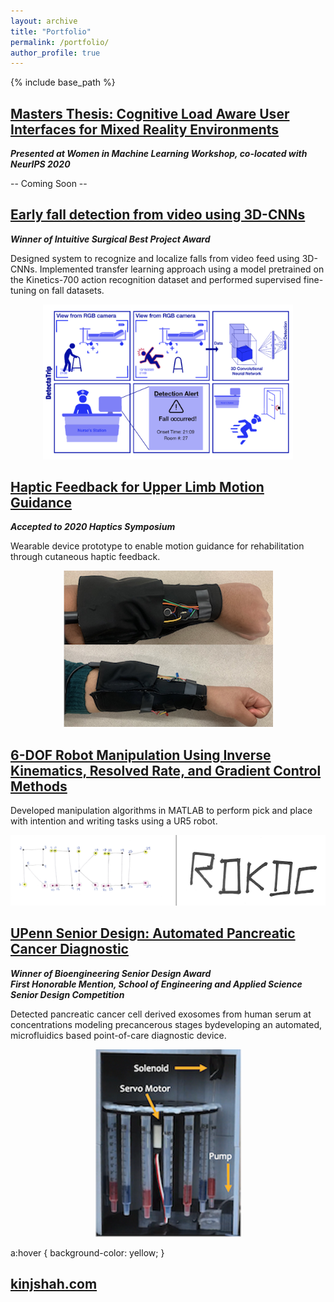 ```yaml
---
layout: archive
title: "Portfolio"
permalink: /portfolio/
author_profile: true
---
```

{% include base_path %}

## [Masters Thesis: Cognitive Load Aware User Interfaces for Mixed Reality Environments](/portfolio/mastersThesis)
***Presented at Women in Machine Learning Workshop, co-located with NeurIPS 2020***           
  
-- Coming Soon --            

## [Early fall detection from video using 3D-CNNs](/portfolio/fallDetection)
***Winner of Intuitive Surgical Best Project Award***             

Designed system to recognize and localize falls from video feed using 3D-CNNs. Implemented transfer learning approach using a model pretrained on the Kinetics-700 action recognition dataset and performed supervised fine-tuning on fall datasets.  

<div align="center">
  <img src='/images/dl2020/dl2020_storyBoard.png' width="400px"/>
</div>

## [Haptic Feedback for Upper Limb Motion Guidance](/portfolio/hapticGuidance)
***Accepted to 2020 Haptics Symposium***              
     
Wearable device prototype to enable motion guidance for rehabilitation through cutaneous haptic feedback.          

<div align="center">      
  <img src='/images/haptic.png'>
</div>

## [6-DOF Robot Manipulation Using Inverse Kinematics, Resolved Rate, and Gradient Control Methods](/portfolio/rdkdc)
Developed manipulation algorithms in MATLAB to perform pick and place with intention and writing tasks using a UR5 robot.          
<div align="center">      
  <img src='/images/rdkdc.png'>
</div>

## [UPenn Senior Design: Automated Pancreatic Cancer Diagnostic](/portfolio/UPennSeniorDesign)
***Winner of Bioengineering Senior Design Award***            
***First Honorable Mention, School of Engineering and Applied Science Senior Design Competition***           

Detected pancreatic cancer cell derived exosomes from human serum at concentrations modeling precancerous stages bydeveloping an automated, microfluidics based point-of-care diagnostic device. 
<div align="center">      
  <img src='/images/seniorDesign/inside.png'>
</div>

<div>

a:hover {
  background-color: yellow;
}

## <a href="kinjshah.com">kinjshah.com</a>

</div>
